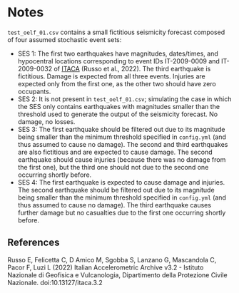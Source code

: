 # Notes

`test_oelf_01.csv` contains a small fictitious seismicity forecast composed of four assumed
stochastic event sets:
- SES 1: The first two earthquakes have magnitudes, dates/times, and hypocentral locations
corresponding to event IDs IT-2009-0009 and IT-2009-0032 of [ITACA](https://itaca.mi.ingv.it)
(Russo et al., 2022). The third earthquake is fictitious. Damage is expected from all three
events. Injuries are expected only from the first one, as the other two should have zero
occupants.
- SES 2: It is not present in `test_oelf_01.csv`; simulating the case in which the SES only
contains earthquakes with magnitudes smaller than the threshold used to generate the output of
the seismicity forecast. No damage, no losses.
- SES 3: The first earthquake should be filtered out due to its magnitude being smaller than the
minimum threshold specified in `config.yml` (and thus assumed to cause no damage). The second
and third earthquakes are also fictitious and are expected to cause damage. The second
earthquake should cause injuries (because there was no damage from the first one), but the third
one should not due to the second one occurring shortly before.
- SES 4: The first earthquake is expected to cause damage and injuries. The second earthquake
should be filtered out due to its magnitude being smaller than the minimum threshold specified
in `config.yml` (and thus assumed to cause no damage). The third earthquake causes further
damage but no casualties due to the first one occurring shortly before.

## References

Russo E, Felicetta C, D Amico M, Sgobba S, Lanzano G, Mascandola C, Pacor F, Luzi L (2022)
Italian Accelerometric Archive v3.2 - Istituto Nazionale di Geofisica e Vulcanologia,
Dipartimento della Protezione Civile Nazionale. doi:10.13127/itaca.3.2
